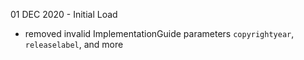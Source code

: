 01 DEC 2020 - Initial Load 
 - removed invalid ImplementationGuide parameters `copyrightyear`, `releaselabel`, and more